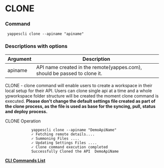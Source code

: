 CLONE
=====

### Command

     yappescli clone --apiname "apiname"

### Descriptions with options

| Argument | Description                                                               |
|----------|---------------------------------------------------------------------------|
| apiname  | API name created in the remote(yappes.com), should be passed to clone it. |

CLONE - clone command will enable users to create a workspace in their
local setup for their API. Users can clone single api at a time and a
whole ypworkspace folder structure will be created the moment clone
command is executed. **Please don't change the default settings file
created as part of the clone process, as the file is used as base for
the syncing, pull, status and deploy process.**

CLONE Operation

              
                yappescli clone --apiname "DemoApiName"
                ✓ Fetching remote details....
                ✓ Summoning Files ....
                ✓ Updating Settings Files ....
                ✓ Clone command execution completed 
                Successfully Cloned the API  DemoApiName
              
            

**[CLI Commands List](cli_tool_commands)**
